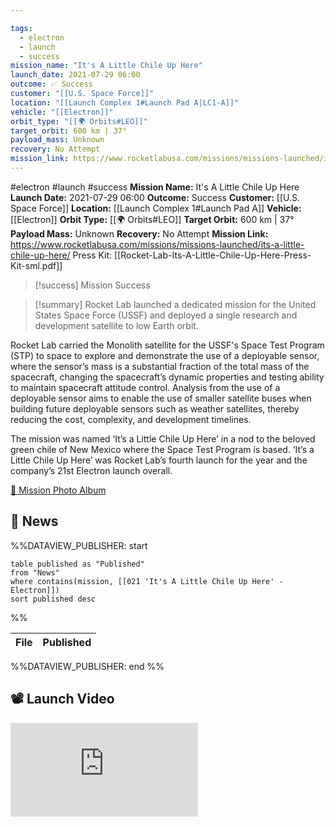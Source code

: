 ```yaml
---

tags:
  - electron
  - launch
  - success
mission_name: "It's A Little Chile Up Here"
launch_date: 2021-07-29 06:00
outcome: ✅ Success
customer: "[[U.S. Space Force]]"
location: "[[Launch Complex 1#Launch Pad A|LC1-A]]"
vehicle: "[[Electron]]"
orbit_type: "[[🌍 Orbits#LEO]]"
target_orbit: 600 km | 37°
payload_mass: Unknown
recovery: No Attempt
mission_link: https://www.rocketlabusa.com/missions/missions-launched/its-a-little-chile-up-here/
---
```


#electron #launch #success
**Mission Name:** It's A Little Chile Up Here
**Launch Date:** 2021-07-29 06:00
**Outcome:** Success
**Customer:** [[U.S. Space Force]]
**Location:** [[Launch Complex 1#Launch Pad A]]
**Vehicle:** [[Electron]]
**Orbit Type:** [[🌍 Orbits#LEO]]
**Target Orbit:** 600 km | 37°
**Payload Mass:** Unknown
**Recovery:** No Attempt
**Mission Link:** https://www.rocketlabusa.com/missions/missions-launched/its-a-little-chile-up-here/
Press Kit: [[Rocket-Lab-Its-A-Little-Chile-Up-Here-Press-Kit-sml.pdf]]

>[!success] Mission Success

>[!summary]
Rocket Lab launched a dedicated mission for the United States Space Force (USSF) and deployed a single research and development satellite to low Earth orbit.
>
Rocket Lab carried the Monolith satellite for the USSF's Space Test Program (STP) to space to explore and demonstrate the use of a deployable sensor, where the sensor’s mass is a substantial fraction of the total mass of the spacecraft, changing the spacecraft’s dynamic properties and testing ability to maintain spacecraft attitude control. Analysis from the use of a deployable sensor aims to enable the use of smaller satellite buses when building future deployable sensors such as weather satellites, thereby reducing the cost, complexity, and development timelines.
>
The mission was named ‘It’s a Little Chile Up Here’ in a nod to the beloved green chile of New Mexico where the Space Test Program is based. ‘It’s a Little Chile Up Here’ was Rocket Lab’s fourth launch for the year and the company’s 21st Electron launch overall.
>
[📸 Mission Photo Album](https://www.flickr.com/photos/rocketlab/albums/72177720301764530/)

## 📰 News
%%DATAVIEW_PUBLISHER: start
```
table published as "Published"
from "News"
where contains(mission, [[021 'It's A Little Chile Up Here' - Electron]])
sort published desc
```
%%

| File | Published |
| ---- | --------- |

%%DATAVIEW_PUBLISHER: end %%


## 📽️ Launch Video

<div class="responsive-video">
<iframe src="https://www.youtube.com/embed/XEAKezzYi4Q" title="Rocket Lab&#39;s Electron - It's A Little Chile Up Here Mission" frameborder="0" allow="accelerometer; autoplay; clipboard-write; encrypted-media; gyroscope; picture-in-picture; web-share" referrerpolicy="strict-origin-when-cross-origin" allowfullscreen></iframe>     
</div>
